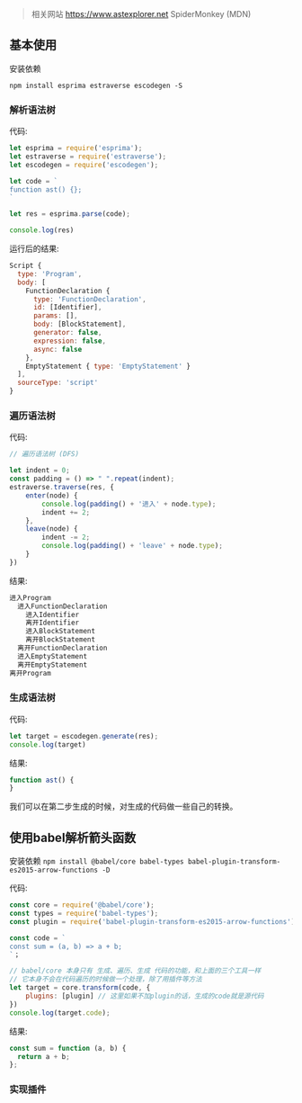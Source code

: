 > 相关网站
> https://www.astexplorer.net
> SpiderMonkey (MDN)




## 基本使用
安装依赖

`npm install esprima estraverse escodegen -S`
### 解析语法树

代码:

```js
let esprima = require('esprima');
let estraverse = require('estraverse');
let escodegen = require('escodegen');

let code = `
function ast() {};
`

let res = esprima.parse(code);

console.log(res)
```

运行后的结果:

```js
Script {
  type: 'Program',
  body: [
    FunctionDeclaration {
      type: 'FunctionDeclaration',
      id: [Identifier],
      params: [],
      body: [BlockStatement],
      generator: false,
      expression: false,
      async: false
    },
    EmptyStatement { type: 'EmptyStatement' }
  ],
  sourceType: 'script'
}
```

### 遍历语法树
代码:
```js
// 遍历语法树 (DFS)

let indent = 0;
const padding = () => " ".repeat(indent);
estraverse.traverse(res, {
    enter(node) {
        console.log(padding() + '进入' + node.type);
        indent += 2;
    },
    leave(node) {
        indent -= 2;
        console.log(padding() + 'leave' + node.type);
    }
})
```

结果:
```txt
进入Program
  进入FunctionDeclaration
    进入Identifier
    离开Identifier
    进入BlockStatement
    离开BlockStatement
  离开FunctionDeclaration
  进入EmptyStatement
  离开EmptyStatement
离开Program
```

### 生成语法树

代码:
```js
let target = escodegen.generate(res);
console.log(target)
```

结果:
```js
function ast() {
}
```

我们可以在第二步生成的时候，对生成的代码做一些自己的转换。

## 使用babel解析箭头函数

安装依赖
`npm install @babel/core babel-types babel-plugin-transform-es2015-arrow-functions -D`


代码:
```js
const core = require('@babel/core');
const types = require('babel-types');
const plugin = require('babel-plugin-transform-es2015-arrow-functions');

const code = `
const sum = (a, b) => a + b;
`；

// babel/core 本身只有 生成、遍历、生成 代码的功能，和上面的三个工具一样
// 它本身不会在代码遍历的时候做一个处理，除了用插件等方法
let target = core.transform(code, {
    plugins: [plugin] // 这里如果不加plugin的话，生成的code就是源代码
})
console.log(target.code);
```

结果:

```js
const sum = function (a, b) {
  return a + b;
};
```

### 实现插件

```js

```